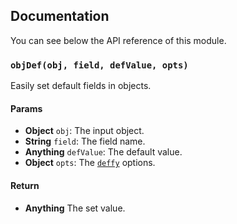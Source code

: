## Documentation
You can see below the API reference of this module.

### `objDef(obj, field, defValue, opts)`
Easily set default fields in objects.

#### Params
- **Object** `obj`: The input object.
- **String** `field`: The field name.
- **Anything** `defValue`: The default value.
- **Object** `opts`: The [`deffy`](https://github.com/IonicaBizau/deffy) options.

#### Return
- **Anything** The set value.

